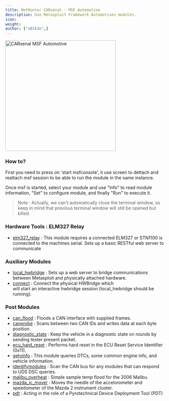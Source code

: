 ```yaml
---
title: NetHunter CARsenal : MSF Automotive
description: Use Metasploit Framework Automotives modules.
icon:
weight:
author: ["v0lk3n",]
---
```


<img src="../assets/msf.gif" width="350" alt="CARsenal MSF Automotive">

### How to?

First you need to press on 'start msfconsole', it use screen to dettach and reattach msf session to be able to run the module in the same instance. 

Once msf is started, select your module and use "Info" to read module information, "Set" to configure module, and finally "Run" to execute it.

> Note : Actually, we can't automatically close the terminal window, so keep in mind that previous terminal window will still be opened but killed.

### Hardware Tools : ELM327 Relay 

- <a href="https://raw.githubusercontent.com/rapid7/metasploit-framework/refs/heads/master/tools/hardware/elm327_relay.rb" target="_blank">elm327_relay</a> : This module requires a connected ELM327 or STN1100 is connected to the machines serial. Sets up a basic RESTful web server to communicate

### Auxiliary Modules

- <a href="https://www.rapid7.com/db/modules/auxiliary/server/local_hwbridge/" target="_blank">local_hwbridge</a> : Sets up a web server to bridge communications between Metasploit and physically attached hardware.
- <a href="https://www.rapid7.com/db/modules/auxiliary/client/hwbridge/connect/" target="_blank">connect</a> : Connect the physical HWBridge which  
will start an interactive hwbridge session (local_hwbridge should be running).

### Post Modules
- <a href="https://www.rapid7.com/db/modules/post/hardware/automotive/can_flood/" target="_blank">can_flood</a> : Floods a CAN interface with supplied frames.
- <a href="https://www.rapid7.com/db/modules/post/hardware/automotive/canprobe/" target="_blank">canprobe</a> : Scans between two CAN IDs and writes data at each byte position.
- <a href="https://www.rapid7.com/db/modules/post/hardware/automotive/diagnostic_state/" target="_blank">diagnostic_state</a> : Keep the vehicle in a diagnostic state on rounds by sending tester present packet.
- <a href="https://www.rapid7.com/db/modules/post/hardware/automotive/ecu_hard_reset/" target="_blank">ecu_hard_reset</a> : Performs hard reset in the ECU Reset Service Identifier (0x11).
- <a href="https://www.rapid7.com/db/modules/post/hardware/automotive/getvinfo/" target="_blank">getvinfo</a> : This module queries DTCs, some common engine info, and vehicle information.
- <a href="https://www.rapid7.com/db/modules/post/hardware/automotive/identifymodules/" target="_blank">identifymodules</a> : Scan the CAN bus for any modules that can respond to UDS DSC queries.
- <a href="https://www.rapid7.com/db/modules/post/hardware/automotive/malibu_overheat/" target="_blank">malibu_overheat</a> : Simple sample temp flood for the 2006 Malibu.
- <a href="https://www.rapid7.com/db/modules/post/hardware/automotive/mazda_ic_mover/" target="_blank">mazda_ic_mover</a> : Moves the needle of the accelorometer and speedometer of the Mazda 2 instrument cluster.
- <a href="https://www.rapid7.com/db/modules/post/hardware/automotive/pdt/" target="_blank">pdt</a> : Acting in the role of a Pyrotechnical Device Deployment Tool (PDT)
